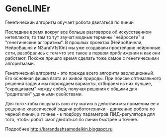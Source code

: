 # GeneLINEr
Генетический алгоритм обучает робота двигаться по линии

Последнее время вокруг все больше разговоров об искусственном интеллекте, то там то тут звучат модные термины "нейросети" и "генетические алгоритмы". В прошлых проектах (НейроКачели, НейроБашня и N3uralV1s10n) мы уже создавали простейшие нейронные сети, разобрались с тем что это такое в первом приближении и как они работают. Похоже пришло время сделать тоже самое с генетическими алгоритмами.

Генетический алгоритм - это прежде всего алгоритм эволюционный. Его основная фишка взята из живой природы. При поиске оптимального решения задачи мы порождаем варианты, отбираем из них лучшие, "скрещиваем" между собой, получая решения с общими для "родителей" удачными свойствами.

Для того чтобы пощупать всю эту магию в действии мы применим ее к решению классической задачи робототехники - движению робота по черной линии, а точнее - к подбору параметров ПИД-регулятора для того, чтобы робот смог двигаться по линии быстрее и точнее.

Подробнее http://karandashsamodelkin.blogspot.ru
